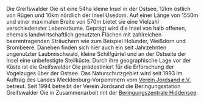 Die Greifswalder Oie ist eine 54ha kleine Insel in der Ostsee, 12km östlich von Rügen und 10km nördlich der Insel Usedom. Auf einer Länge von 1550m und einer maximalen Breite von 570m bietet sie eine Vielzahl verschiedenster Lebensräume. Geprägt wird die Insel von halb offenen, ehemals landwirtschaftlich genutzten Flächen mit zahlreichen beerentragenden Sträuchern wie zum Beispiel Holunder, Weißdorn und Brombeere. Daneben finden sich hier auch ein seit Jahrzehnten ungenutzter Laubmischwald, kleine Schilfgürtel und an der Ostseite der Insel eine unbefestigte Steilküste. Durch ihre geographische Lage vor der Küste ist die Greifswalder Oie prädestiniert für die Erforschung der Vogelzuges über der Ostsee. Das Naturschutzgebiet wird seit 1993 im Auftrag des Landes Mecklenburg-Vorpommern vom [Verein Jordsand e.V.](https://www.jordsand.de/) betreut. Seit 1994 betreibt der Verein Jordsand die Beringungsstation Greifswalder Oie in Zusammenarbeit mit der [Beringungszentrale Hiddensee](https://www.beringungszentrale-hiddensee.de/).
